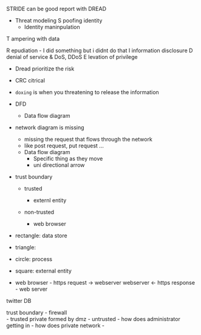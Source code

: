 STRIDE can be good report with DREAD
- Threat modeling
S poofing identity
    - Identity maninpulation

T ampering with data

R epudiation
    - I did something but i didnt do that
I information disclosure
D denial of service & DoS, DDoS
E levation of privilege

- Dread prioritize the risk
- CRC citrical 
- `doxing` is when you threatening to release the information
-  DFD
    - Data flow diagram
- network diagram is missing
    - missing the request that flows through the network
    - like post request, put request ...
    - Data flow diagram
        - Specific thing as they move 
        - uni directional arrow
- trust boundary
    - trusted
        - externl entity

    - non-trusted
        - web browser
- rectangle: data store
- triangle: 
- circle: process
- square: external entity

- web browser - https request -> webserver
 webserver <- https response - web server

twitter DB

trust boundary
    - firewall  
    - trusted private formed by dmz
    - untrusted
    - how does administrator getting in
    - how does private network
    - 